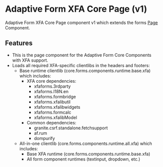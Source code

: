 <!--
Copyright 2025 Adobe

Licensed under the Apache License, Version 2.0 (the "License");
you may not use this file except in compliance with the License.
You may obtain a copy of the License at

    http://www.apache.org/licenses/LICENSE-2.0

Unless required by applicable law or agreed to in writing, software
distributed under the License is distributed on an "AS IS" BASIS,
WITHOUT WARRANTIES OR CONDITIONS OF ANY KIND, either express or implied.
See the License for the specific language governing permissions and
limitations under the License.
-->
Adaptive Form XFA Core Page (v1)
====
Adaptive Form XFA Core Page component v1 which extends the forms  [Page](https://github.com/adobe/aem-core-forms-components/tree/master/ui.af.apps/src/main/content/jcr_root/apps/core/fd/components/page/v1/page) Component.

## Features

* This is the page component for the Adaptive Form Core Components with XFA support. 
* Loads all required XFA-specific clientlibs in the headers and footers:
  * Base runtime clientlib (core.forms.components.runtime.base.xfa) which includes:
    * XFA core dependencies:
      * xfaforms.3rdparty
      * xfaforms.I18N.en
      * xfaforms.formbridge
      * xfaforms.xfalibutil
      * xfaforms.xfalibwidgets
      * xfaforms.formcalc
      * xfaforms.xfalibModel
    * Common dependencies:
      * granite.csrf.standalone.fetchsupport
      * af.rum
      * dompurify
  * All-in-one clientlib (core.forms.components.runtime.all.xfa) which includes:
    * Base XFA runtime (core.forms.components.runtime.base.xfa)
    * All form component runtimes (textinput, dropdown, etc.)





